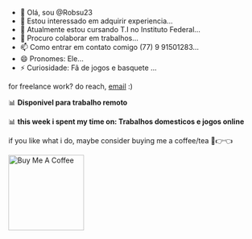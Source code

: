 
- 👋 Olá, sou @Robsu23
- 👀 Estou interessado em adquirir experiencia...
- 🌱 Atualmente estou cursando T.I no Instituto Federal...
- 💞️ Procuro colaborar em trabalhos...
- 📫 Como entrar em contato comigo (77) 9 91501283...
- 😄 Pronomes: Ele...
- ⚡ Curiosidade: Fã de jogos e basquete ...

<!--START_SECTION:waka-->
for freelance work? do reach, [email](robertleomar20@gmail.com) :)
<!--END_SECTION:waka-->
📊 **Disponivel para trabalho remoto**
<!--START_SECTION:waka-->
📊 **this week i spent my time on: Trabalhos domesticos e jogos online**


<!--END_SECTION:waka-->

if you like what i do, maybe consider buying me a coffee/tea 🥺👉👈

<a href="https://www.buymeacoffee.com/abhisheknaiidu" target="_blank"><img src="https://cdn.buymeacoffee.com/buttons/v2/default-red.png" alt="Buy Me A Coffee" width="150" ></a>



<!---
Robsu23/Robsu23 is a ✨ special ✨ repository because its `README.md` (this file) appears on your GitHub profile.
You can click the Preview link to take a look at your changes.
--->
